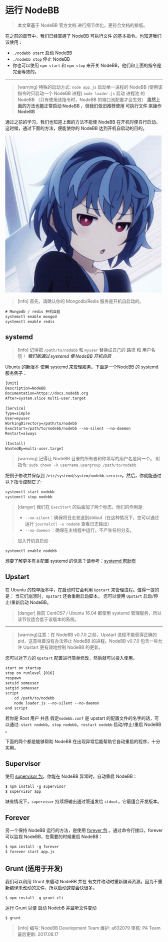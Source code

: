 # 运行 NodeBB

> 本文章基于 NodeBB 官方文档  进行细节优化，更符合文档的排版。

在之前的章节中，我们已经掌握了 NodeBB 可执行文件 的基本指令。也知道我们该使用：
* `./nodebb start` 启动 NodeBB
* `./nodebb stop` 停止 NodeBB
* 你也可以使用 `npm start` 和 `npm stop` 来开关 NodeBB，他们和上面的指令是完全等效的。

----------------------------
>[warning] 特殊的启动方式:
> `node app.js` 启动单一进程的 NodeBB (使用该指令时只启动一个 NodeBB 进程)
> `node loader.js` 启动 进程池 的 NodeBB （只有使用该指令时，NodeBB 的端口池配置才会生效）
> **虽然上面的方法也能正常启动 NodeBB ，但我们依旧推荐使用 可执行文件 来操作NodeBB**

通过之前的学习，我们也知道上面的方法不能使 NodeBB 在开机时便自行启动。这时候，通过下面的方法，便能使你的 NodeBB 达到开机自启动的目的。

![](images/9E1870C29D14BFEB4A476C21D6A62D7D.jpg)

>[info] 首先，请确认你的 Mongodb/Redis 服务是开机自启动的。
```
# Mongodb / redis 开机自启
systemctl enable mongod
systemctl enable redis
```

## systemd
>[info] 记得把 `/path/to/nodebb` 和 `myuser` 替换成自己的 路径 和 用户名 哦！
> ***我们能通过 systemd 使 NodeBB 开机自启***

Ubuntu 的新版本 使用 systemd 来管理服务。下面是一个NodeBB 的 systemd 服务例子：
```
[Unit]
Description=NodeBB
Documentation=https://docs.nodebb.org
After=system.slice multi-user.target

[Service]
Type=simple
User=myuser
WorkingDirectory=/path/to/nodebb
ExecStart=/path/to/nodebb/nodebb --no-silent --no-daemon
Restart=always

[Install]
WantedBy=multi-user.target
```
>[warning] 记得让 NodeBB 目录的所有者和你填写的用户名是同一个。
> 附指令: `sudo chown -R username.usergroup /path/to/nodebb`

把例子修改并保存到 `/etc/systemd/system/nodebb.service`。然后，你就能通过以下指令控制它了:
```
systemctl start nodebb
systemctl stop nodebb
```
>[danger] 我们在 `ExecStart` 的后面加了两个标志，他们的作用是:
> *  `--no-silent`：确保将日志发送到stdout（在这种情况下，您可以通过运行 `journalctl -u nodebb` 查看日志输出)
> * `--no-daemon` ：确保在主线程中运行，不产生任何分支。

> 加入开机自启动
```
systemctl enable nodebb
```

想要了解更多有关配置 systemd 的信息？请参考：[systemd 帮助页](https://www.freedesktop.org/software/systemd/man/systemd.service.html)

## Upstart
在 Ubuntu 的较早版本中，在启动时它会利用 `Upstart` 来管理进程。值得一提的是： 当它们崩溃时，`Upstart` 还会重新启动脚本。
您可以使用 `Upstart` 启动/停止/重新启动 NodeBB。

>[danger] 目前 CentOS7 / Ubuntu 16.04 都使用 systemd 管理服务，所以该节仅适合低于该版本的系统。 
-----------
>[warning]注意：在 NodeBB v0.7.0 之前，Upstart 进程不能获得正确的 pid，这意味着没有办法停止 NodeBB 的进程。NodeBB v0.7.0 包含一些允许 Upstart 更有效地控制 NodeBB 的更新。

您可以对下方的 `Upstart` 配置进行简单修改，然后就可以投入使用。
```
start on startup
stop on runlevel [016]
respawn
setuid someuser
setgid someuser
script
    cd /path/to/nodebb
    node loader.js --no-silent --no-daemon
end script
```
若你是 Root 用户 并且 假定`nodebb.conf` 是 upstart 的配置文件的名字的话，可以通过: `start nodebb`，`stop nodebb`，`restart nodebb`  启动/停止/重启 NodeBB 。

下面的两个都是能够帮助 NodeBB 在出现异常后能帮助它自动重启的程序，十分实用。
## Supervisor
使用 [supervisor 包](https://github.com/isaacs/node-supervisor)，你能在 NodeBB 异常时，自动重启 NodeBB：
```
$ npm install -g supervisor
$ supervisor app
```
缺省情况下，`supervisor` 持续将输出通过管道发给 `stdout`，它最适合开发版本。

## Forever
另一个保持 NodeBB 运行的方法，是使用 [forever 包](https://github.com/nodejitsu/forever) 。通过命令行接口，forever 可以监视 NodeBB，在需要的时候重启 NodeBB：
```
$ npm install -g forever
$ forever start app.js
```

## Grunt (适用于开发)
我们可以利用 Grunt 来启动 NodeBB 并在 有文件改动时重新编译资源。因为不重新编译未改动的文件，所以启动速度会快很多。
```
$ npm install -g grunt-cli
```
运行 Grunt 以便 启动 NodebB 并监听文件变动
```
$ grunt
```

>[info] 编写: NodeBB Development Team
维护: a632079
审核: PA Team
最后更新: 2017.08.17